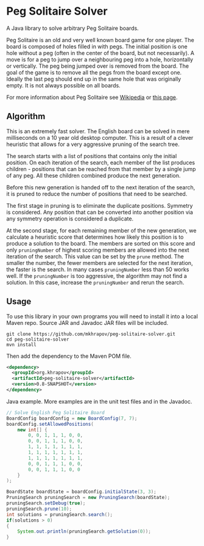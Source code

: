 # Peg Solitaire Solver

A Java library to solve arbitrary Peg Solitaire boards.

Peg Solitaire is an old and very well known board game for one player.
The board is composed of holes filled in with pegs. The initial position
is one hole without a peg (often in the center of the board, but not necessarily).
A move is for a peg to jump over a neighbouring peg into a hole, horizontally or vertically.
The peg being jumped over is removed from the board. The goal of the game is to remove all
the pegs from the board except one. Ideally the last peg should end up in the same hole
that was originally empty. It is not always possible on all boards.

For more information about Peg Solitaire see [Wikipedia](https://en.wikipedia.org/wiki/Peg_solitaire)
or [this page](http://www.gibell.net/pegsolitaire/).

## Algorithm

This is an extremely fast solver. The English board can be solved in mere milliseconds on a
10 year old desktop computer. This is a result of a clever heuristic that allows for a very
aggressive pruning of the search tree.

The search starts with a list of positions that contains only the initial position. On each
iteration of the search, each member of the list produces children - positions that can be
reached from that member by a single jump of any peg. All these children combined produce
the next generation.

Before this new generation is handed off to the next iteration of the search, it is pruned
to reduce the number of positions that need to be searched.

The first stage in pruning is to eliminate the duplicate positions. Symmetry is considered. Any
position that can be converted into another position via any symmetry operation is considered
a duplicate.

At the second stage, for each remaining member of the new generation, we calculate a heuristic
score that determines how likely this position is to produce a solution to the board. The
members are sorted on this score and only `pruningNumber` of highest scoring members are
allowed into the next iteration of the search. This value can be set by the `prune` method. The
smaller the number, the fewer members are selected for the next iteration, the faster is the
search. In many cases `pruningNumber` less than 50 works well. If the `pruningNumber` is too
aggressive, the algorithm may not find a solution. In this case, increase the `pruningNumber`
and rerun the search.

## Usage

To use this library in your own programs you will need to install it into a local Maven repo.
Source JAR and Javadoc JAR files will be included.

```
git clone https://github.com/mkhrapov/peg-solitaire-solver.git
cd peg-solitaire-solver
mvn install
```

Then add the dependency to the Maven POM file.

```xml
<dependency>
  <groupId>org.khrapov</groupId>
  <artifactId>peg-solitaire-solver</artifactId>
  <version>0.8-SNAPSHOT</version>
</dependency>
```

Java example. More examples are in the unit test files and in the Javadoc.

```java
// Solve English Peg Solitaire Board
BoardConfig boardConfig = new BoardConfig(7, 7);
boardConfig.setAllowedPositions(
    new int[] {
        0, 0, 1, 1, 1, 0, 0,
        0, 0, 1, 1, 1, 0, 0,
        1, 1, 1, 1, 1, 1, 1,
        1, 1, 1, 1, 1, 1, 1,
        1, 1, 1, 1, 1, 1, 1,
        0, 0, 1, 1, 1, 0, 0,
        0, 0, 1, 1, 1, 0, 0
    }
);

BoardState boardState = boardConfig.initialState(3, 3);
PruningSearch pruningSearch = new PruningSearch(boardState);
pruningSearch.setDebug(true);
pruningSearch.prune(10);
int solutions = pruningSearch.search();
if(solutions > 0)
{
    System.out.println(pruningSearch.getSolution(0));
}
```

